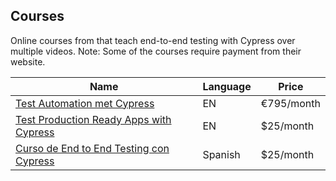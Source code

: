 ## Courses

Online courses from that teach end-to-end testing with Cypress over multiple videos. Note: Some of the courses require payment from their website.

| Name | Language | Price |
|---   |---       |---    |
| [Test Automation met Cypress](https://training.xebia.com/quality-test-automation/test-automation-using-cypress) | EN | €795/month |
| [Test Production Ready Apps with Cypress](https://egghead.io/courses/test-production-ready-apps-with-cypress) | EN | $25/month  |
| [Curso de End to End Testing con Cypress](https://platzi.com/cursos/testing-cypress/) | Spanish | $25/month |
